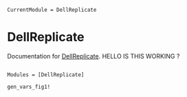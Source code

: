 ```@meta
CurrentModule = DellReplicate
```

# DellReplicate

Documentation for [DellReplicate](https://github.com/prantoine/DellReplicate.jl).
HELLO IS THIS WORKING ?

```@index
```

```@autodocs
Modules = [DellReplicate]
```

```@docs
gen_vars_fig1!
```
